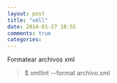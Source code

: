```yaml
---
layout: post
title: "xmll"
date: 2014-01-27 18:55
comments: true
categories: 
---
```

Formatear archivos xml

>$ xmllint --format archivo.xml


